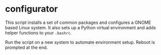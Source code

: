 # configurator

This script installs a set of common packages and configures a GNOME
based Linux system. It also sets up a Python virtual environment and
adds helper functions to your `.bashrc`.

Run the script on a new system to automate environment setup. Reboot is
prompted at the end.
